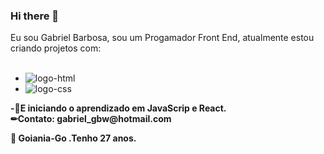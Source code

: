 ### Hi there 👋

Eu sou Gabriel  Barbosa, sou um Progamador Front End, atualmente estou criando projetos com:
<br>
<br>
- <img src ="https://img.shields.io/badge/HTML5-E34F26?style=for-the-badge&logo=html5&logoColor=white" alt="logo-html" />
- <img src ="https://img.shields.io/badge/CSS3-1572B6?style=for-the-badge&logo=css3&logoColor=white" alt="logo-css" />
<b>
-🚀E iniciando o aprendizado  em JavaScrip e React.
<br>
✏Contato: gabriel_gbw@hotmail.com

:round_pushpin: Goiania-Go
.Tenho 27 anos.
